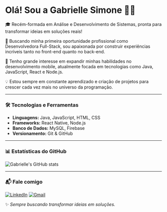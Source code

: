 # Olá! Sou a Gabrielle Simone 👩‍💻

🎓 Recém-formada em Análise e Desenvolvimento de Sistemas, pronta para transformar ideias em soluções reais!

🚀 Buscando minha primeira oportunidade profissional como Desenvolvedora Full-Stack, sou apaixonada por construir experiências incríveis tanto no front-end quanto no back-end.

📱 Tenho grande interesse em expandir minhas habilidades no desenvolvimento mobile, atualmente focada em tecnologias como Java, JavaScript, React e Node.js.

💡 Estou sempre em constante aprendizado e criação de projetos para crescer cada vez mais no universo da programação.


---

### 🛠️ Tecnologias e Ferramentas
- **Linguagens:** Java, JavaScript, HTML, CSS
- **Frameworks:** React Native, Node.js
- **Banco de Dados:** MySQL, Firebase
- **Versionamento:** Git & GitHub

---

### 📊 Estatísticas do GitHub
![Gabrielle's GitHub stats](https://github-readme-stats.vercel.app/api?username=gabriellesimonec&show_icons=true&theme=dracula)

---

### 📬 Fale comigo

[![LinkedIn](https://img.shields.io/badge/LinkedIn-0077B5?style=for-the-badge&logo=linkedin&logoColor=white)](https://www.linkedin.com/in/SEU-PERFIL-AQUI/)
[![Gmail](https://img.shields.io/badge/Gmail-D14836?style=for-the-badge&logo=gmail&logoColor=white)](mailto:gabysimonegaby@gmail.com)

✨ _Sempre buscando transformar ideias em soluções._
